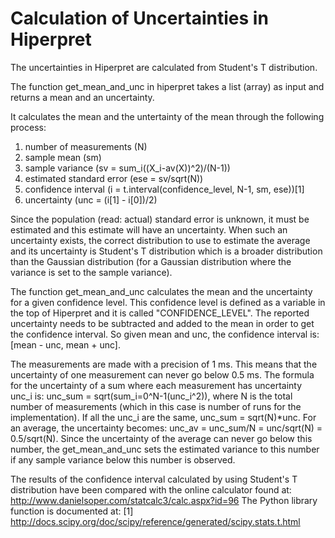 # Calculation of Uncertainties in Hiperpret

The uncertainties in Hiperpret are calculated from Student's T distribution.

The function get_mean_and_unc in hiperpret takes a list (array) as input and returns a mean and an uncertainty.

It calculates the mean and the untertainty of the mean through the following process:

1. number of measurements (N)
2. sample mean (sm)
3. sample variance (sv = sum_i((X_i-av(X))^2)/(N-1))
4. estimated standard error (ese = sv/sqrt(N))
5. confidence interval (i = t.interval(confidence_level, N-1, sm, ese))[1]
6. uncertainty (unc = (i[1] - i[0])/2)

Since the population (read: actual) standard error is unknown, it must be estimated and this estimate will have an uncertainty. When such an uncertainty exists, the correct distribution to use to estimate the average and its uncertainty is Student's T distribution which is a broader distribution than the Gaussian distribution (for a Gaussian distribution where the variance is set to the sample variance).

The function get_mean_and_unc calculates the mean and the uncertainty for a given confidence level. This confidence level is defined as a variable in the top of Hiperpret and it is called "CONFIDENCE_LEVEL". The reported uncertainty needs to be subtracted and added to the mean in order to get the confidence interval. So given mean and unc, the confidence interval is: [mean - unc, mean + unc].

The measurements are made with a precision of 1 ms. This means that the uncertainty of one measurement can never go below 0.5 ms. The formula for the uncertainty of a sum where each measurement has uncertainty unc_i is: unc_sum = sqrt(sum_i=0^N-1(unc_i^2)), where N is the total number of measurements (which in this case is number of runs for the implementation). If all the unc_i are the same, unc_sum = sqrt(N)*unc. For an average, the uncertainty becomes: unc_av = unc_sum/N = unc/sqrt(N) = 0.5/sqrt(N). Since the uncertainty of the average can never go below this number, the get_mean_and_unc sets the estimated variance to this number if any sample variance below this number is observed.

The results of the confidence interval calculated by using Student's T distribution have been compared with the online calculator found at:
http://www.danielsoper.com/statcalc3/calc.aspx?id=96
The Python library function is documented at:
[1] http://docs.scipy.org/doc/scipy/reference/generated/scipy.stats.t.html